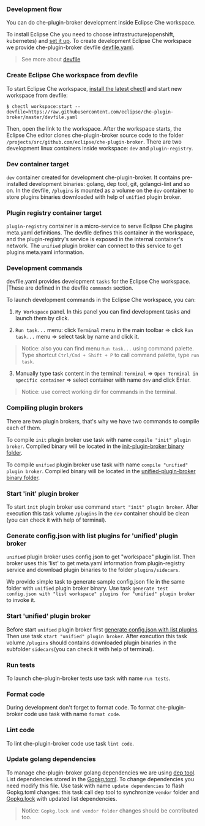 ### Development flow

You can do che-plugin-broker development inside Eclipse Che workspace.

To install Eclipse Che you need to choose infrastructure(openshift, kubernetes)
and [set it up](https://www.eclipse.org/che/docs/che-7/che-quick-starts.html#setting-up-a-local-kubernetes-or-openshift-cluster).
To create development Eclipse Che workspace we provide che-plugin-broker devfile [devfile.yaml](devfile.yaml).
> See more about [devfile](https://redhat-developer.github.io/devfile)

### Create Eclipse Che workspace from devfile

To start Eclipse Che workspace, [install the latest chectl](https://www.eclipse.org/che/docs/che-7/che-quick-starts.html#installing-the-chectl-management-tool) and start new workspace from devfile:

```shell
$ chectl workspace:start --devfile=https://raw.githubusercontent.com/eclipse/che-plugin-broker/master/devfile.yaml
```

Then, open the link to the workspace. After the workspace starts, the Eclipse Che editor
clones che-plugin-broker source code to the folder `/projects/src/github.com/eclipse/che-plugin-broker`.
There are two development linux containers inside workspace: `dev` and `plugin-registry`.

### Dev container target

`dev` container created for development che-plugin-broker. It contains pre-installed development binaries:
golang, dep tool, git, golangci-lint and so on. In the devfile, `/plugins` is mounted as a volume on the `dev` container
to store plugins binaries downloaded with help of `unified` plugin broker.

### Plugin registry container target

`plugin-registry` container is a micro-service to serve Eclipse Che plugins meta.yaml definitions.
The devfile defines this container in the workspace, and the plugin-registry's service is exposed in the internal container's network.
The `unified` plugin broker can connect to this service to get plugins meta.yaml information.

### Development commands

devfile.yaml provides development `tasks` for the Eclipse Che workspace.
|These are defined in the devfile `commands` section.

To launch development commands in the Eclipse Che workspace, you can:

1. `My Workspace` panel. In this panel you can find development tasks and launch them by click.

2. `Run task...` menu: click `Terminal` menu in the main toolbar => click `Run task...` menu => select task by name and click it.
> Notice: also you can find menu `Run task...` using command palette. Type shortcut `Ctrl/Cmd + Shift + P` to call command palette, type `run task`.

3. Manually type task content in the terminal: `Terminal` => `Open Terminal in specific container` => select container with name `dev` and click Enter.
> Notice: use correct working dir for commands in the terminal.

### Compiling plugin brokers

There are two plugin brokers, that's why we have two commands to compile each of them.

To compile `init` plugin broker use task with name `compile "init" plugin broker`. Compiled binary will be located in the [init-plugin-broker binary folder](brokers/init/cmd).

To compile `unified` plugin broker use task with name `compile "unified" plugin broker`. Compiled binary will be located in the [unified-plugin-broker binary folder](brokers/unified/cmd).

### Start 'init' plugin broker

To start `init` plugin broker use command `start "init" plugin broker`. After execution this task volume `/plugins` in the `dev` container should be clean
(you can check it with help of terminal).

### Generate config.json with list plugins for 'unified' plugin broker

`unified` plugin broker uses config.json to get "workspace" plugin list. Then broker uses this 'list' to get meta.yaml information from plugin-registry service and download plugin binaries to the folder `plugins/sidecars`.

We provide simple task to generate sample config.json file in the same folder with `unified` plugin broker binary. Use task `generate test config.json with "list workspace" plugins for "unified" plugin broker` to invoke it.

### Start 'unified' plugin broker

Before start `unified` plugin broker first [generate config.json with list plugins](generate_config.json_with_list_plugins_for_'unified'_plugin_broker). Then use task `start "unified" plugin broker`. After execution this task volume `/plugins` should contains downloaded plugin binaries in the subfolder `sidecars`(you can check it with help of terminal).

### Run tests

To launch che-plugin-broker tests use task with name `run tests`.

### Format code

During development don't forget to format code.
To format che-plugin-broker code use task with name `format code`.

### Lint code

To lint che-plugin-broker code use task `lint code`.

### Update golang dependencies

To manage che-plugin-broker golang dependencies we are using [dep tool](https://golang.github.io/dep).
List dependencies stored in the [Gopkg.toml](Gopkg.toml). To change dependencies you need modify this file.
Use task with name `update dependencies` to flash Gopkg.toml changes:
this task call dep tool to synchronize `vendor` folder and [Gopkg.lock](Gopkg.lock) with updated list dependencies.

> Notice: `Gopkg.lock and vendor folder` changes should be contributed too.


